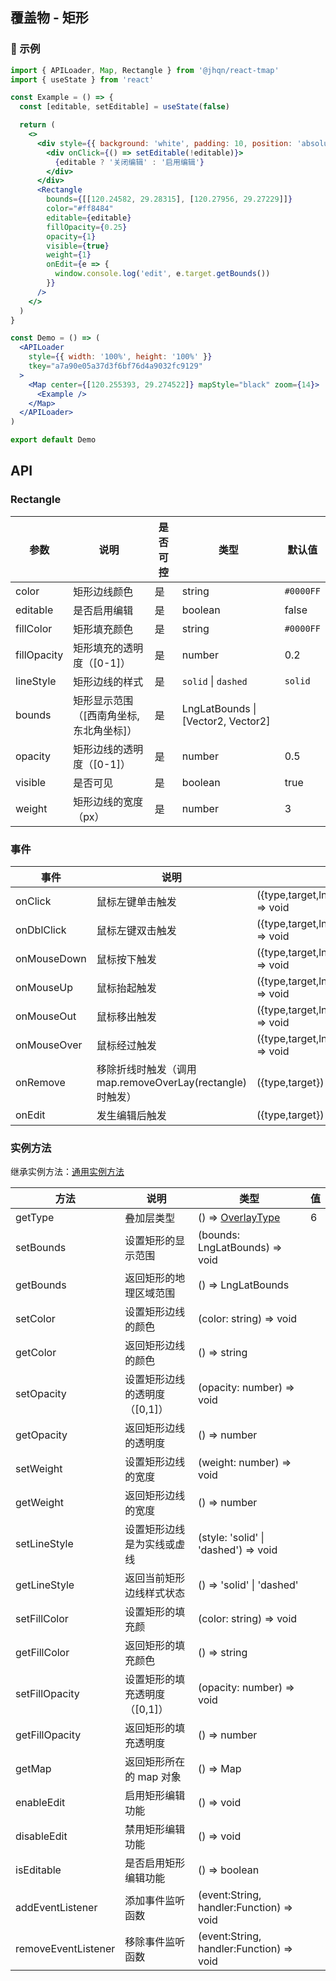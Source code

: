 ## 覆盖物 - 矩形

### 🔨 示例
```jsx
import { APILoader, Map, Rectangle } from '@jhqn/react-tmap'
import { useState } from 'react'

const Example = () => {
  const [editable, setEditable] = useState(false)

  return (
    <>
      <div style={{ background: 'white', padding: 10, position: 'absolute', color: 'black', fontSize: 16, zIndex: 999 }}>
        <div onClick={() => setEditable(!editable)}>
          {editable ? '关闭编辑' : '启用编辑'}
        </div>
      </div>
      <Rectangle
        bounds={[[120.24582, 29.28315], [120.27956, 29.27229]]}
        color="#ff8484"
        editable={editable}
        fillOpacity={0.25}
        opacity={1}
        visible={true}
        weight={1}
        onEdit={e => {
          window.console.log('edit', e.target.getBounds())
        }}
      />
    </>
  )
}

const Demo = () => (
  <APILoader
    style={{ width: '100%', height: '100%' }}
    tkey="a7a90e05a37d3f6bf76d4a9032fc9129"
  >
    <Map center={[120.255393, 29.274522]} mapStyle="black" zoom={14}>
      <Example />
    </Map>
  </APILoader>
)

export default Demo
```

## API

### Rectangle

| 参数        | 说明                                    | 是否可控 | 类型                               | 默认值    |
| ----------- | --------------------------------------- | -------- | ---------------------------------- | --------- |
| color       | 矩形边线颜色                            | 是       | string                             | `#0000FF` |
| editable    | 是否启用编辑                            | 是       | boolean                            | false     |
| fillColor   | 矩形填充颜色                            | 是       | string                             | `#0000FF` |
| fillOpacity | 矩形填充的透明度（[0-1]）               | 是       | number                             | 0.2       |
| lineStyle   | 矩形边线的样式                          | 是       | `solid` \| `dashed`                | `solid`   |
| bounds      | 矩形显示范围（[西南角坐标,东北角坐标]） | 是       | LngLatBounds \| [Vector2, Vector2] |           |
| opacity     | 矩形边线的透明度（[0-1]）               | 是       | number                             | 0.5       |
| visible     | 是否可见                                | 是       | boolean                            | true      |
| weight      | 矩形边线的宽度（px）                    | 是       | number                             | 3         |

### 事件

| 事件        | 说明                                                     | 类型                                          |
| ----------- | -------------------------------------------------------- | --------------------------------------------- |
| onClick     | 鼠标左键单击触发                                         | ({type,target,lnglat,containerPoint}) => void |
| onDblClick  | 鼠标左键双击触发                                         | ({type,target,lnglat,containerPoint}) => void |
| onMouseDown | 鼠标按下触发                                             | ({type,target,lnglat,containerPoint}) => void |
| onMouseUp   | 鼠标抬起触发                                             | ({type,target,lnglat,containerPoint}) => void |
| onMouseOut  | 鼠标移出触发                                             | ({type,target,lnglat,containerPoint}) => void |
| onMouseOver | 鼠标经过触发                                             | ({type,target,lnglat,containerPoint}) => void |
| onRemove    | 移除折线时触发（调用map.removeOverLay(rectangle)时触发） | ({type,target}) => void                       |
| onEdit      | 发生编辑后触发                                           | ({type,target}) => void                       |

### 实例方法

继承实例方法：[通用实例方法](/packages/react/src/overlay/index.zh-CN.md#实例方法)

| 方法                | 说明                          | 类型                                                                        | 值  |
| ------------------- | ----------------------------- | --------------------------------------------------------------------------- | --- |
| getType             | 叠加层类型                    | () => [OverlayType](/packages/react/src/overlay/index.zh-CN.md#overlaytype) | 6   |
| setBounds           | 设置矩形的显示范围            | (bounds: LngLatBounds) => void                                              |     |
| getBounds           | 返回矩形的地理区域范围        | () => LngLatBounds                                                          |     |
| setColor            | 设置矩形边线的颜色            | (color: string) => void                                                     |     |
| getColor            | 返回矩形边线的颜色            | () => string                                                                |     |
| setOpacity          | 设置矩形边线的透明度（[0,1]） | (opacity: number) => void                                                   |     |
| getOpacity          | 返回矩形边线的透明度          | () => number                                                                |     |
| setWeight           | 设置矩形边线的宽度            | (weight: number) => void                                                    |     |
| getWeight           | 返回矩形边线的宽度            | () => number                                                                |     |
| setLineStyle        | 设置矩形边线是为实线或虚线    | (style: 'solid' \| 'dashed') => void                                        |     |
| getLineStyle        | 返回当前矩形边线样式状态      | () => 'solid' \| 'dashed'                                                   |     |
| setFillColor        | 设置矩形的填充颜              | (color: string) => void                                                     |     |
| getFillColor        | 返回矩形的填充颜色            | () => string                                                                |     |
| setFillOpacity      | 设置矩形的填充透明度（[0,1]） | (opacity: number) => void                                                   |     |
| getFillOpacity      | 返回矩形的填充透明度          | () => number                                                                |     |
| getMap              | 返回矩形所在的 map 对象       | () => Map                                                                   |     |
| enableEdit          | 启用矩形编辑功能              | () => void                                                                  |     |
| disableEdit         | 禁用矩形编辑功能              | () => void                                                                  |     |
| isEditable          | 是否启用矩形编辑功能          | () => boolean                                                               |     |
| addEventListener    | 添加事件监听函数              | (event:String, handler:Function) => void                                    |     |
| removeEventListener | 移除事件监听函数              | (event:String, handler:Function) => void                                    |     |
